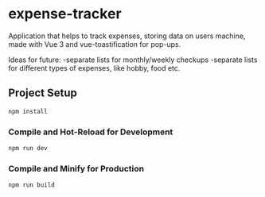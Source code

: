 # expense-tracker

Application that helps to track expenses, storing data on users machine, made with Vue 3 and vue-toastification for pop-ups.

Ideas for future:
-separate lists for monthly/weekly checkups
-separate lists for different types of expenses, like hobby, food etc.

## Project Setup

```sh
npm install
```

### Compile and Hot-Reload for Development

```sh
npm run dev
```

### Compile and Minify for Production

```sh
npm run build
```
